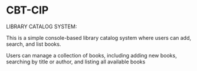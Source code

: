 # CBT-CIP

LIBRARY CATALOG SYSTEM:

This is a simple console-based library catalog system where users can add, search, and list books.

Users can manage a collection of books, including adding new books, searching by title or author, and listing all available books 
